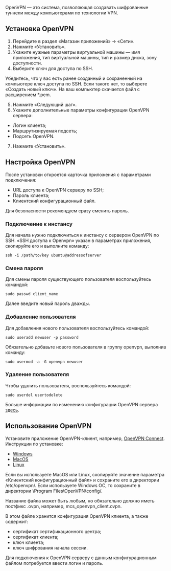 OpenVPN — это система, позволяющая создавать шифрованные туннели между компьютерами по технологии VPN.

## Установка OpenVPN
 
1. Перейдите в раздел «Магазин приложений» → «Сети».
2. Нажмите «Установить».
3. Укажите нужные параметры виртуальной машины — имя приложения, тип виртуальной машины, тип и размер диска, зону доступности.
4. Выберите ключ для доступа по SSH.

<warn>
Убедитесь, что у вас есть ранее созданный и сохраненный на компьютере ключ доступа по SSH. Если такого нет, то выберете «Создать новый ключ». На ваш компьютер скачается файл с расширением *.pem.
</warn>

5. Нажмите «Следующий шаг».
6. Укажите дополнительные параметры конфигурации OpenVPN сервера:
- Логин клиента;
- Маршрутизируемая подсеть;
- Подсеть OpenVPN.
7. Нажмите «Установить».

## Настройка OpenVPN
После установки откроется карточка приложения с параметрами подключения:

- URL доступа к OpenVPN серверу по SSH;
- Пароль клиента;
- Клиентский конфигурационный файл.

<info>

Для безопасности рекомендуем сразу сменить пароль.

</info>

### Подключение к инстансу

Для начала нужно подключиться к инстансу с сервером OpenVPN по SSH. «SSH доступа к Openvpn» указан в параметрах приложения, скопируйте его и выполните команду:
```
ssh -i /path/to/key ubuntu@addressofserver
```

### Смена пароля

Для смены пароля существующего пользователя воспользуйтесь командой:

```
sudo passwd client_name
```
Далее введите новый пароль дважды.

### Добавление пользователя

Для добавления нового пользователя воспользуйтесь командой:
```
sudo useradd newuser -p password
```

Обязательно добавьте нового пользователя в группу openvpn, выполнив команду:
```
sudo usermod -a -G openvpn newuser
```

### Удаление пользователя
Чтобы удалить пользователя, воспользуйтесь командой:
```
sudo userdel usertodelete
```

Больше информации по изменению конфигурации OpenVPN сервера [здесь](https://openvpn.net/community-resources/expanding-the-scope-of-the-vpn-to-include-additional-machines-on-either-the-client-or-server-subnet/).

## Использование OpenVPN

Установите приложение OpenVPN-клиент, например, [OpenVPN Connect](https://openvpn.net/vpn-client/).
Инструкции по установке:
- [Windows](https://openvpn.net/client-connect-vpn-for-windows/)
- [MacOS](https://openvpn.net/client-connect-vpn-for-mac-os/)
- [Linux](https://openvpn.net/openvpn-client-for-linux/)

Если вы используете MacOS или Linux, скопируйте значение параметра «Клиентский конфигурационный файл» и сохраните его в директории /etc/openvpn/. Если используете Windows ОС, то сохраните в директории \Program Files\OpenVPN\config\/.

Название файла может быть любым, но обязательно должно иметь постфикс .ovpn, например, mcs_openvpn_client.ovpn.

В этом файле хранится конфигурация OpenVPN клиента, а также содержит:
- сертификат сертификационного центра;
- сертификат клиента;
- ключ клиента;
- ключ шифрования начала сессии.

Для подключения к OpenVPN серверу с данным конфигурационным файлом потребуется ввести логин и пароль.
